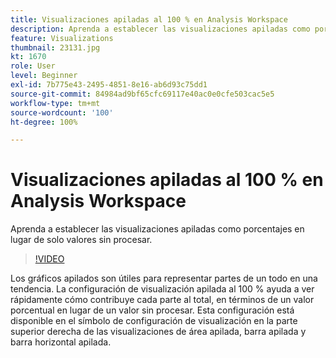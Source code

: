 ```yaml
---
title: Visualizaciones apiladas al 100 % en Analysis Workspace
description: Aprenda a establecer las visualizaciones apiladas como porcentajes en lugar de solo valores sin procesar.
feature: Visualizations
thumbnail: 23131.jpg
kt: 1670
role: User
level: Beginner
exl-id: 7b775e43-2495-4851-8e16-ab6d93c75dd1
source-git-commit: 84984ad9bf65cfc69117e40ac0e0cfe503cac5e5
workflow-type: tm+mt
source-wordcount: '100'
ht-degree: 100%

---
```


# Visualizaciones apiladas al 100 % en Analysis Workspace

Aprenda a establecer las visualizaciones apiladas como porcentajes en lugar de solo valores sin procesar.

>[!VIDEO](https://video.tv.adobe.com/v/23131/?quality=12&learn=on)

Los gráficos apilados son útiles para representar partes de un todo en una tendencia. La configuración de visualización apilada al 100 % ayuda a ver rápidamente cómo contribuye cada parte al total, en términos de un valor porcentual en lugar de un valor sin procesar. Esta configuración está disponible en el símbolo de configuración de visualización en la parte superior derecha de las visualizaciones de área apilada, barra apilada y barra horizontal apilada.

